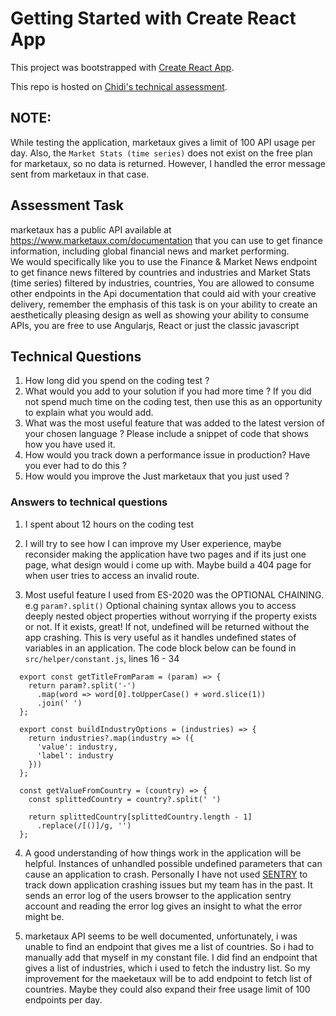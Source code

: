 # Getting Started with Create React App

This project was bootstrapped with [Create React App](https://github.com/facebook/create-react-app).

This repo is hosted on [Chidi's technical assessment](https://chidi-arm-market-news.netlify.app/).

## NOTE: 
While testing the application, marketaux gives a limit of 100 API usage per day.
Also, the `Market Stats (time series)` does not exist on the free plan for marketaux, so no data is returned. However, I handled the error message sent from marketaux in that case.

## Assessment Task

marketaux has a public API available at https://www.marketaux.com/documentation that you can use to get finance information, including global financial news and  market performing.  
We would specifically like you to use the Finance & Market News endpoint to get  finance news filtered by countries and industries and Market Stats (time series)  filtered by industries, countries, 
You are allowed to consume other endpoints in the Api documentation that could aid  with your creative delivery, remember the emphasis of this task is on your ability to  create an aesthetically pleasing design as well as showing your ability to consume  APIs, you are free to use Angularjs, React or just the classic javascript 

## Technical Questions

1. How long did you spend on the coding test ?  
2. What would you add to your solution if you had more time ? If you did not spend  much time on the coding test, then use this as an opportunity to explain what you  would add.  
3. What was the most useful feature that was added to the latest version of your  chosen language ? Please include a snippet of code that shows how you have used it.  
4. How would you track down a performance issue in production? Have you ever had  to do this  ?  
5. How would you improve the Just marketaux that you just used ?  

### Answers to technical questions

1. I spent about 12 hours on the coding test

2. I will try to see how I can improve my User experience, maybe reconsider making the application have two pages and if its just one page, what design would i come up with. Maybe build a 404 page for when user tries to access an invalid route.

3. Most useful feature I used from ES-2020 was the OPTIONAL CHAINING. e.g `param?.split()`
  Optional chaining syntax allows you to access deeply nested object properties without worrying if the property exists or not. If it exists, great! If not, undefined will be returned without the app crashing.
  This is very useful as it handles undefined states of variables in an application.
  The code block below can be found in `src/helper/constant.js`, lines 16 - 34
  ```
    export const getTitleFromParam = (param) => {
      return param?.split('-')
        .map(word => word[0].toUpperCase() + word.slice(1))
        .join(' ')
    };

    export const buildIndustryOptions = (industries) => {
      return industries?.map(industry => ({
        'value': industry,
        'label': industry
      }))
    };

    const getValueFromCountry = (country) => {
      const splittedCountry = country?.split(' ')

      return splittedCountry[splittedCountry.length - 1]
        .replace(/[()]/g, '')
    };
  ```
  
4. A good understanding of how things work in the application will be helpful. Instances of unhandled possible undefined parameters that can cause an application to crash. Personally I have not used [SENTRY](https://sentry.io/for/performance/) to track down application crashing issues but my team has in the past. 
It sends an error log of the users browser to the application sentry account and reading the error log gives an insight to what the error might be.

5. marketaux API seems to be well documented, unfortunately, i was unable to find an endpoint that gives me a list of countries. So i had to manually add that myself in my constant file.
I did find an endpoint that gives a list of industries, which i used to fetch the industry list.
So my improvement for the maeketaux will be to add endpoint to fetch list of countries. Maybe they could also expand their free usage limit of 100 endpoints per day.

